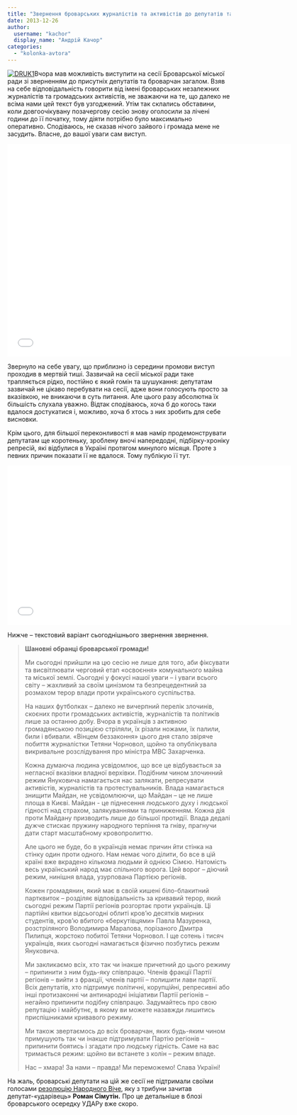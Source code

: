 ```yaml
---
title: "Звернення броварських журналістів та активістів до депутатів та броварчан"
date: 2013-12-26
author: 
  username: "kachor"
  display_name: "Андрій Качор"
categories: 
  - "kolonka-avtora"
---
```


[![DRUK1](https://mpz.brovary.org/wp-content/uploads/2013/12/DRUK1.jpg)](https://mpz.brovary.org/wp-content/uploads/2013/12/DRUK1.jpg)Вчора мав можливість виступити на сесії Броварської міської ради зі зверненням до присутніх депутатів та броварчан загалом. Взяв на себе відповідальність говорити від імені броварських незалежних журналістів та громадських активістів, не зважаючи на те, що далеко не всіма нами цей текст був узгоджений. Утім так склались обставини, коли довгоочікувану позачергову сесію знову оголосили за лічені години до її початку, тому діяти потрібно було максимально оперативно. Сподіваюсь, не сказав нічого зайвого і громада мене не засудить. Власне, до вашої уваги сам виступ.

<iframe src="//www.youtube.com/embed/0TRItkVupiM" height="480" width="640" allowfullscreen frameborder="0"></iframe>

Звернуло на себе увагу, що приблизно із середини промови виступ проходив в мертвій тиші. Зазвичай на сесії міської ради таке трапляється рідко, постійно є який гомін та шушукання: депутатам зазвичай не цікаво перебувати на сесії, адже вони голосують просто за вказівкою, не вникаючи в суть питання. Але цього разу абсолютна їх більшість слухала уважно. Відтак сподіваюсь, хоча б до когось таки вдалося достукатися і, можливо, хоча б хтось з них зробить для себе висновки.

Крім цього, для більшої переконливості я мав намір продемонструвати депутатам ще коротеньку, зроблену вночі напередодні, підбірку-хроніку репресій, які відбулися в Україні протягом минулого місяця. Проте з певних причин показати її не вдалося. Тому публікую її тут.

<iframe src="//www.youtube.com/embed/NO5ZXfe8k60?list=UUc9EZBO13wTS_Thn4wW0dtA" height="360" width="640" allowfullscreen frameborder="0"></iframe>

Нижче – текстовий варіант сьогоднішнього звернення звернення.

> **Шановні обранці броварської громади!**
> 
> Ми сьогодні прийшли на цю сесію не лише для того, аби фіксувати та висвітлювати черговий етап «освоєння» комунального майна та міської землі. Сьогодні у фокусі нашої уваги – і уваги всього світу – жахливий за своїм цинізмом та безпрецедентний за розмахом терор влади проти українського суспільства.
> 
> На наших футболках – далеко не вичерпний перелік злочинів, скоєних проти громадських активістів, журналістів та політиків лише за останню добу. Вчора в українців з активною громадянською позицією стріляли, їх різали ножами, їх палили, били і вбивали. «Вінцем беззаконня» цього дня стало звіряче побиття журналістки Тетяни Чорновол, щойно та опублікувала викривальне розслідування про міністра МВС Захарченка.
> 
> Кожна думаюча людина усвідомлює, що все це відбувається за негласної вказівки владної верхівки. Подібним чином злочинний режим Януковича намагається нас залякати, репресувати активістів, журналістів та протестувальників. Влада намагається знищити Майдан, не усвідомлюючи, що Майдан – це не лише площа в Києві. Майдан - це піднесення людського духу і людської гідності над страхом, залякуваннями та приниженням. Кожна дія проти Майдану призводить лише до більшої протидії. Влада дедалі дужче стискає пружину народного терпіння та гніву, прагнучи дати старт масштабному кровопролиттю.
> 
> Але цього не буде, бо в українців немає причин йти стінка на стінку один проти одного. Нам немає чого ділити, бо все в цій країні вже вкрадено кількома людьми й однією Сімєю. Натомість весь український народ має спільного ворога. Цей ворог – діючий режим, нинішня влада, узурпована Партією регіонів.
> 
> Кожен громадянин, який має в своїй кишені біло-блакитний партквиток – розділяє відповідальність за кривавий терор, який сьогодні режим Партії регіонів розгортає проти українців. Ці партійні квитки відсьогодні облиті кров’ю десятків мирних студентів, кров’ю вбитого «беркутівцями» Павла Мазуренка, розстріляного Володимира Маралова, порізаного Дмитра Пилипця, жорстоко побитої Тетяни Чорновол. І ще сотень і тисяч українців, яких сьогодні намагається фізично позбутись режим Януковича.
> 
> Ми закликаємо всіх, хто так чи інакше причетний до цього режиму – припинити з ним будь-яку співпрацю. Членів фракції Партії регіонів – вийти з фракції, членів партії – полишити лави партії. Всіх депутатів, хто підтримує політичні, корупційні, репресивні або інші протизаконні чи антинародні ініціативи Партії регіонів – негайно припинити подібну співпрацю. Задумайтесь про свою репутацію і майбутнє, в якому ви можете назавжди лишитись приспішниками кривавого режиму.
> 
> Ми також звертаємось до всіх броварчан, яких будь-яким чином примушують так чи інакше підтримувати Партію регіонів – припинити боятись і згадати про людську гідність. Саме на вас тримається режим: щойно ви встанете з колін – режим впаде.
> 
> Нас – хмара! За нами – правда! Ми переможемо! Слава Україні!

На жаль, броварські депутати на цій же сесії не підтримали своїми голосами [резолюцію Народного Віче](https://mpz.brovary.org/brovarchani-vimagayut-vidstavki-uryadu-ta-pereviboriv-prezidenta-i-parlamentu/), яку з трибуни зачитав депутат-«ударівець» **Роман Сімутін.** Про це детальніше в блозі броварського осередку УДАРу вже скоро.
